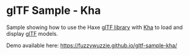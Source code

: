 # glTF Sample - Kha

Sample showing how to use the Haxe [glTF library](https://github.com/FuzzyWuzzie/haxe-gltf) with [Kha](https://github.com/Kode/Kha) to load and display [glTF](https://www.khronos.org/gltf) models.

Demo available here: https://fuzzywuzzie.github.io/gltf-sample-kha/
